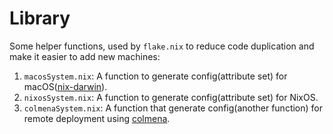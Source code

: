 # Library

Some helper functions, used by `flake.nix` to reduce code duplication and make it easier to add new machines:

1. `macosSystem.nix`: A function to generate config(attribute set) for macOS([nix-darwin](https://github.com/LnL7/nix-darwin)).
2. `nixosSystem.nix`: A function to generate config(attribute set) for NixOS.
3. `colmenaSystem.nix`: A function that generate config(another function) for remote deployment using [colmena](https://github.com/zhaofengli/colmena).

